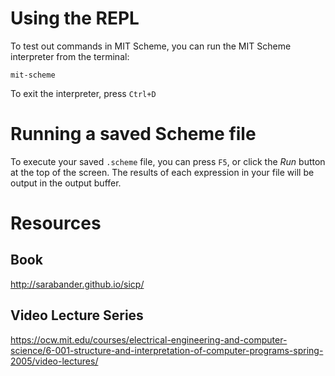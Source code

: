 # Using the REPL

To test out commands in MIT Scheme, you can run the MIT Scheme interpreter from the terminal:

    mit-scheme
    
To exit the interpreter, press `Ctrl+D`

# Running a saved Scheme file

To execute your saved `.scheme` file, you can press `F5`, or click the *Run* button at the top of the screen.
The results of each expression in your file will be output in the output buffer.

# Resources

## Book

http://sarabander.github.io/sicp/
## Video Lecture Series

https://ocw.mit.edu/courses/electrical-engineering-and-computer-science/6-001-structure-and-interpretation-of-computer-programs-spring-2005/video-lectures/
